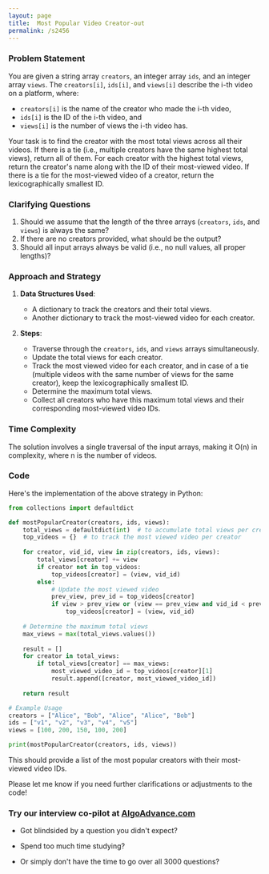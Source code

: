 ```yaml
---
layout: page
title:  Most Popular Video Creator-out
permalink: /s2456
---
```


### Problem Statement
You are given a string array `creators`, an integer array `ids`, and an integer array `views`. The `creators[i]`, `ids[i]`, and `views[i]` describe the i-th video on a platform, where:
- `creators[i]` is the name of the creator who made the i-th video,
- `ids[i]` is the ID of the i-th video, and
- `views[i]` is the number of views the i-th video has.

Your task is to find the creator with the most total views across all their videos. If there is a tie (i.e., multiple creators have the same highest total views), return all of them. For each creator with the highest total views, return the creator's name along with the ID of their most-viewed video. If there is a tie for the most-viewed video of a creator, return the lexicographically smallest ID.

### Clarifying Questions
1. Should we assume that the length of the three arrays (`creators`, `ids`, and `views`) is always the same?
2. If there are no creators provided, what should be the output?
3. Should all input arrays always be valid (i.e., no null values, all proper lengths)?

### Approach and Strategy
1. **Data Structures Used**:
    - A dictionary to track the creators and their total views.
    - Another dictionary to track the most-viewed video for each creator.
    
2. **Steps**:
    - Traverse through the `creators`, `ids`, and `views` arrays simultaneously.
    - Update the total views for each creator.
    - Track the most viewed video for each creator, and in case of a tie (multiple videos with the same number of views for the same creator), keep the lexicographically smallest ID.
    - Determine the maximum total views.
    - Collect all creators who have this maximum total views and their corresponding most-viewed video IDs.

### Time Complexity
The solution involves a single traversal of the input arrays, making it O(n) in complexity, where n is the number of videos.

### Code

Here's the implementation of the above strategy in Python:

```python
from collections import defaultdict

def mostPopularCreator(creators, ids, views):
    total_views = defaultdict(int)  # to accumulate total views per creator
    top_videos = {}  # to track the most viewed video per creator
    
    for creator, vid_id, view in zip(creators, ids, views):
        total_views[creator] += view
        if creator not in top_videos:
            top_videos[creator] = (view, vid_id)
        else:
            # Update the most viewed video
            prev_view, prev_id = top_videos[creator]
            if view > prev_view or (view == prev_view and vid_id < prev_id):
                top_videos[creator] = (view, vid_id)
                
    # Determine the maximum total views
    max_views = max(total_views.values())
    
    result = []
    for creator in total_views:
        if total_views[creator] == max_views:
            most_viewed_video_id = top_videos[creator][1]
            result.append([creator, most_viewed_video_id])
    
    return result

# Example Usage
creators = ["Alice", "Bob", "Alice", "Alice", "Bob"]
ids = ["v1", "v2", "v3", "v4", "v5"]
views = [100, 200, 150, 100, 200]

print(mostPopularCreator(creators, ids, views))
```

This should provide a list of the most popular creators with their most-viewed video IDs.

Please let me know if you need further clarifications or adjustments to the code!


### Try our interview co-pilot at [AlgoAdvance.com](https://algoAdvance.com)

- Got blindsided by a question you didn't expect?

- Spend too much time studying?

- Or simply don't have the time to go over all 3000 questions?

